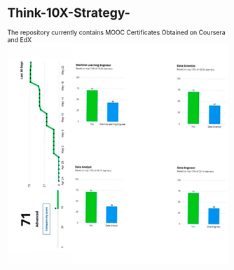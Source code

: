 # Think-10X-Strategy-
The repository currently contains MOOC Certificates Obtained on Coursera and EdX 
![](Management/Data%20Management%20Skill%20tracking%20index.jpeg)
